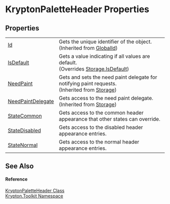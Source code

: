 # KryptonPaletteHeader Properties




## Properties
<table>
<tr>
<td><a href="71a6846f-bfb6-fb58-b361-6b43ae0583a8.md">Id</a></td>
<td>Gets the unique identifier of the object.<br />(Inherited from <a href="9ef2ca3a-e03e-8927-105a-2f9a6fbdf849.md">GlobalId</a>)</td></tr>
<tr>
<td><a href="7ca256ce-3e8a-5e90-d484-596323322a82.md">IsDefault</a></td>
<td>Gets a value indicating if all values are default.<br />(Overrides <a href="bbc0e831-9474-3bce-65dc-0625d793d8c1.md">Storage.IsDefault</a>)</td></tr>
<tr>
<td><a href="097a0f47-e60c-4bf7-802c-8391c6d8feff.md">NeedPaint</a></td>
<td>Gets and sets the need paint delegate for notifying paint requests.<br />(Inherited from <a href="8406cf55-79a3-e579-4094-be084e489431.md">Storage</a>)</td></tr>
<tr>
<td><a href="879ca7f2-32c5-8581-44f2-c7aee6491db2.md">NeedPaintDelegate</a></td>
<td>Gets access to the need paint delegate.<br />(Inherited from <a href="8406cf55-79a3-e579-4094-be084e489431.md">Storage</a>)</td></tr>
<tr>
<td><a href="455a8590-b31e-f963-e27b-6cb346f46134.md">StateCommon</a></td>
<td>Gets access to the common header appearance that other states can override.</td></tr>
<tr>
<td><a href="97d8a6c5-4fb0-97fb-b542-36af9d87fc08.md">StateDisabled</a></td>
<td>Gets access to the disabled header appearance entries.</td></tr>
<tr>
<td><a href="a19cd3fe-6798-578c-130c-73ef0bca15da.md">StateNormal</a></td>
<td>Gets access to the normal header appearance entries.</td></tr>
</table>

## See Also


#### Reference
<a href="bd2516d9-f1c6-0a07-fa7a-1bfe9753e8cb.md">KryptonPaletteHeader Class</a>  
<a href="79d2eac2-21f4-54ff-7552-b20c33c30600.md">Krypton.Toolkit Namespace</a>  
